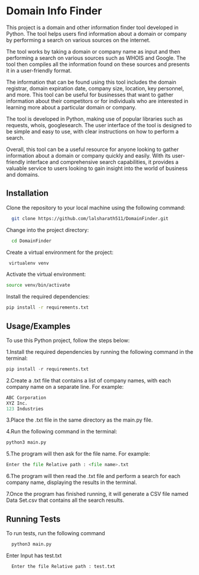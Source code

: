
# Domain Info Finder

This project is a domain and other information finder tool developed in Python. The tool helps users find information about a domain or company by performing a search on various sources on the internet.

The tool works by taking a domain or company name as input and then performing a search on various sources such as WHOIS and Google. The tool then compiles all the information found on these sources and presents it in a user-friendly format.

The information that can be found using this tool includes the domain registrar, domain expiration date, company size, location, key personnel, and more. This tool can be useful for businesses that want to gather information about their competitors or for individuals who are interested in learning more about a particular domain or company.

The tool is developed in Python, making use of popular libraries such as requests, whois, googlesearch. The user interface of the tool is designed to be simple and easy to use, with clear instructions on how to perform a search.

Overall, this tool can be a useful resource for anyone looking to gather information about a domain or company quickly and easily. With its user-friendly interface and comprehensive search capabilities, it provides a valuable service to users looking to gain insight into the world of business and domains.


## Installation

Clone the repository to your local machine using the following command:

```bash
  git clone https://github.com/lalsharath511/DomainFinder.git
```

Change into the project directory:

```bash
  cd DomainFinder
```

Create a virtual environment for the project:

```bash
 virtualenv venv

```
Activate the virtual environment:

```bash
source venv/bin/activate

```

Install the required dependencies:
```bash
pip install -r requirements.txt

```




    
## Usage/Examples
To use this Python project, follow the steps below:



1.Install the required dependencies by running the following command in the terminal:
```python
pip install -r requirements.txt

```
2.Create a .txt file that contains a list of company names, with each company name on a separate line. For example:
```python
ABC Corporation
XYZ Inc.
123 Industries
```
3.Place the .txt file in the same directory as the main.py file.

4.Run the following command in the terminal:
```python
python3 main.py
```
5.The program will then ask for the file name. For example:
```python
Enter the file Relative path : <file name>.txt
```

6.The program will then read the .txt file and perform a search for each company name, displaying the results in the terminal.


7.Once the program has finished running, it will generate a CSV file named Data Set.csv that contains all the search results.

## Running Tests

To run tests, run the following command

```bash
  python3 main.py
```
Enter Input has test.txt

```bash
  Enter the file Relative path : test.txt
```